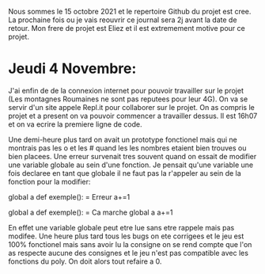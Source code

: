 Nous sommes le 15 octobre 2021 et le repertoire Github du projet est cree.
La prochaine fois ou je vais reouvrir ce journal sera 2j avant la date de retour.
Mon frere de projet est Eliez et il est extremement motive pour ce projet.

# Jeudi 4 Novembre:
J'ai enfin de de la connexion internet pour pouvoir travailler sur le projet (Les montagnes Roumaines ne sont pas reputees pour leur 4G). On va se servir d'un site appele Repl.it pour collaborer sur le projet. On as compris le projet et a present on va pouvoir commencer a travailler dessus. Il est 16h07 et on va ecrire la premiere ligne de code.

Une demi-heure plus tard on avait un prototype fonctionel mais qui ne montrais pas les o et les # quand les les nombres etaient bien trouves ou bien placees. Une erreur survenait tres souvent quand on essait de modifier une variable globale au sein d'une fonction. Je pensait qu'une variable une fois declaree en tant que globale il ne faut pas la r'appeler au sein de la fonction pour la modifier:

global a 
def exemple():      = Erreur
    a+=1    

global a
def exemple():      = Ca marche
    global a
    a+=1

En effet une variable globale peut etre lue sans etre rappele mais pas modifee. 
Une heure plus tard tous les bugs on ete corrigees et le jeu est 100% fonctionel mais sans avoir lu la consigne on se rend compte que l'on as respecte aucune des consignes et le jeu n'est pas compatible avec les fonctions du poly. On doit alors tout refaire a 0.




